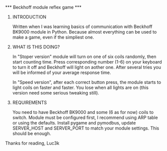 *** Beckhoff module reflex game ***

1. INTRODUCTION

    Written when I was learning basics of communication with Beckhoff BK9000 module 
    in Python. 
    Because almost everything can be used to make a game, even if the simpliest one.

2. WHAT IS THIS DOING?

    In "Stoper version" module will turn on one of six coils randomly, then start counting time.
    Press corresponding number (1-6) on your keyboard to turn it off and Beckhoff will light on 
    aother one. After several tries you will be informed of your average response time.

    In "Speed version", after each correct button press, the module starts to light coils on 
    faster and faster. You lose when all lights are on (this version need some serious tweaking still).

3. REQUIREMENTS

    You need to have Beckhoff BK9000 and some (6 as for now) coils to switch. Module must be 
    configured first, I recommend using ARP table or using the defaults.
    Install pygame and pymodbus, update SERVER_HOST and SERVER_PORT to match your module settings.
    This should be enough.

Thanks for reading,
Luc3k